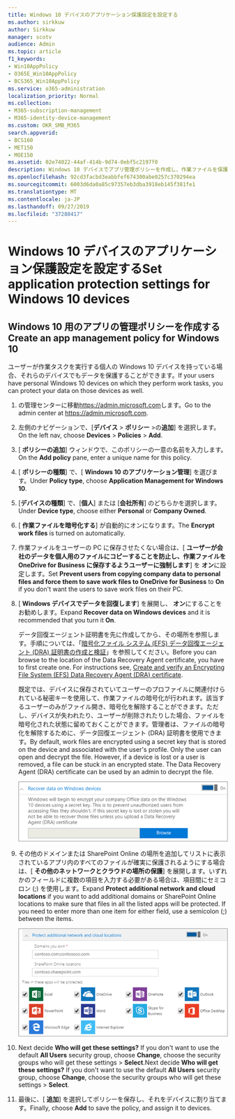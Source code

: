 ```yaml
---
title: Windows 10 デバイスのアプリケーション保護設定を設定する
ms.author: sirkkuw
author: Sirkkuw
manager: scotv
audience: Admin
ms.topic: article
f1_keywords:
- Win10AppPolicy
- O365E_Win10AppPolicy
- BCS365_Win10AppPolicy
ms.service: o365-administration
localization_priority: Normal
ms.collection:
- M365-subscription-management
- M365-identity-device-management
ms.custom: OKR_SMB_M365
search.appverid:
- BCS160
- MET150
- MOE150
ms.assetid: 02e74022-44af-414b-9d74-0ebf5c2197f0
description: Windows 10 デバイスでアプリ管理ポリシーを作成し、作業ファイルを保護する方法について説明します。
ms.openlocfilehash: 92cd3facbd3eabbfef674300abe0257c370294ea
ms.sourcegitcommit: 6003d6da0a85c97357eb3dba3918eb145f381fe1
ms.translationtype: MT
ms.contentlocale: ja-JP
ms.lasthandoff: 09/27/2019
ms.locfileid: "37288417"
---
```

# <a name="set-application-protection-settings-for-windows-10-devices"></a><span data-ttu-id="083bf-103">Windows 10 デバイスのアプリケーション保護設定を設定する</span><span class="sxs-lookup"><span data-stu-id="083bf-103">Set application protection settings for Windows 10 devices</span></span>

## <a name="create-an-app-management-policy-for-windows-10"></a><span data-ttu-id="083bf-104">Windows 10 用のアプリの管理ポリシーを作成する</span><span class="sxs-lookup"><span data-stu-id="083bf-104">Create an app management policy for Windows 10</span></span>

<span data-ttu-id="083bf-105">ユーザーが作業タスクを実行する個人の Windows 10 デバイスを持っている場合、それらのデバイスでもデータを保護することができます。</span><span class="sxs-lookup"><span data-stu-id="083bf-105">If your users have personal Windows 10 devices on which they perform work tasks, you can protect your data on those devices as well.</span></span>
  
1. <span data-ttu-id="083bf-106">の管理センターに移動<a href="https://go.microsoft.com/fwlink/p/?linkid=837890" target="_blank">https://admin.microsoft.com</a>します。</span><span class="sxs-lookup"><span data-stu-id="083bf-106">Go to the admin center at <a href="https://go.microsoft.com/fwlink/p/?linkid=837890" target="_blank">https://admin.microsoft.com</a>.</span></span> 
    
2. <span data-ttu-id="083bf-107">左側のナビゲーションで、[**デバイス** \> **ポリシー** \>の**追加**] を選択します。</span><span class="sxs-lookup"><span data-stu-id="083bf-107">On the left nav, choose **Devices** \> **Policies** \> **Add**.</span></span>

3. <span data-ttu-id="083bf-108">[ **ポリシーの追加**] ウィンドウで、このポリシーの一意の名前を入力します。</span><span class="sxs-lookup"><span data-stu-id="083bf-108">On the **Add policy** pane, enter a unique name for this policy.</span></span> 
    
4. <span data-ttu-id="083bf-109">[ **ポリシーの種類**] で、[ **Windows 10 のアプリケーション管理**] を選びます。</span><span class="sxs-lookup"><span data-stu-id="083bf-109">Under **Policy type**, choose **Application Management for Windows 10**.</span></span>
    
5. <span data-ttu-id="083bf-110">[**デバイスの種類**] で、[**個人**] または [**会社所有**] のどちらかを選択します。</span><span class="sxs-lookup"><span data-stu-id="083bf-110">Under **Device type**, choose either **Personal** or **Company Owned**.</span></span>
    
6. <span data-ttu-id="083bf-111">[ **作業ファイルを暗号化する**] が自動的にオンになります。</span><span class="sxs-lookup"><span data-stu-id="083bf-111">The **Encrypt work files** is turned on automatically.</span></span> 
    
7. <span data-ttu-id="083bf-112">作業ファイルをユーザーの PC に保存させたくない場合は、[ **ユーザーが会社のデータを個人用のファイルにコピーすることを防止し、作業ファイルを OneDrive for Business に保存するようユーザーに強制します**] を **オン**に設定します。</span><span class="sxs-lookup"><span data-stu-id="083bf-112">Set **Prevent users from copying company data to personal files and force them to save work files to OneDrive for Business** to **On** if you don't want the users to save work files on their PC.</span></span> 
    
9. <span data-ttu-id="083bf-113">[ **Windows デバイスでデータを回復します**] を展開し、 **オン**にすることをお勧めします。</span><span class="sxs-lookup"><span data-stu-id="083bf-113">Expand **Recover data on Windows devices** and it is recommended that you turn it **On**.</span></span>
    
    <span data-ttu-id="083bf-p101">データ回復エージェント証明書を先に作成してから、その場所を参照します。手順については、「[暗号化ファイル システム (EFS) データ回復エージェント (DRA) 証明書の作成と検証](https://go.microsoft.com/fwlink/p/?linkid=853700)」を参照してください。</span><span class="sxs-lookup"><span data-stu-id="083bf-p101">Before you can browse to the location of the Data Recovery Agent certificate, you have to first create one. For instructions see, [Create and verify an Encrypting File System (EFS) Data Recovery Agent (DRA) certificate](https://go.microsoft.com/fwlink/p/?linkid=853700).</span></span>
    
    <span data-ttu-id="083bf-p102">既定では、デバイスに保存されていてユーザーのプロファイルに関連付けられている秘密キーを使用して、作業ファイルの暗号化が行われます。該当するユーザーのみがファイル開き、暗号化を解除することができます。ただし、デバイスが失われたり、ユーザーが削除されたりした場合、ファイルを暗号化された状態に留めておくことができます。管理者は、ファイルの暗号化を解除するために、データ回復エージェント (DRA) 証明書を使用できます。</span><span class="sxs-lookup"><span data-stu-id="083bf-p102">By default, work files are encrypted using a secret key that is stored on the device and associated with the user's profile. Only the user can open and decrypt the file. However, if a device is lost or a user is removed, a file can be stuck in an encrypted state. The Data Recovery Agent (DRA) certificate can be used by an admin to decrypt the file.</span></span>
    
    ![Browse to Data Recovery Agent certificate.](media/7d7d664f-b72f-4293-a3e7-d0fa7371366c.png)
  
10. <span data-ttu-id="083bf-p103">その他のドメインまたは SharePoint Online の場所を追加してリストに表示されているアプリ内のすべてのファイルが確実に保護されるようにする場合は、[ **その他のネットワークとクラウドの場所の保護**] を展開します。いずれかのフィールドに複数の項目を入力する必要がある場合は、項目間にセミコロン (;) を使用します。</span><span class="sxs-lookup"><span data-stu-id="083bf-p103">Expand **Protect additional network and cloud locations** if you want to add additional domains or SharePoint Online locations to make sure that files in all the listed apps will be protected. If you need to enter more than one item for either field, use a semicolon (;) between the items.</span></span>
    
    ![Expand Protect additional network and cloud locations, and enter domains or SharePoint Online sites you own.](media/7afaa0c7-ba53-456d-8c61-312c45e09625.png)
  
11. <span data-ttu-id="083bf-p104">Next decide **Who will get these settings?** If you don't want to use the default **All Users** security group, choose **Change**, choose the security groups who will get these settings \> **Select**.</span><span class="sxs-lookup"><span data-stu-id="083bf-p104">Next decide **Who will get these settings?** If you don't want to use the default **All Users** security group, choose **Change**, choose the security groups who will get these settings \> **Select**.</span></span>
    
12. <span data-ttu-id="083bf-126">最後に、[ **追加**] を選択してポリシーを保存し、それをデバイスに割り当てます。</span><span class="sxs-lookup"><span data-stu-id="083bf-126">Finally, choose **Add** to save the policy, and assign it to devices.</span></span> 